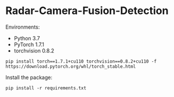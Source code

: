 # Radar-Camera-Fusion-Detection

Environments:

- Python 3.7
- PyTorch 1.7.1
- torchvision 0.8.2

```
pip install torch==1.7.1+cu110 torchvision==0.8.2+cu110 -f https://download.pytorch.org/whl/torch_stable.html
```

Install the package:

```
pip install -r requirements.txt
```